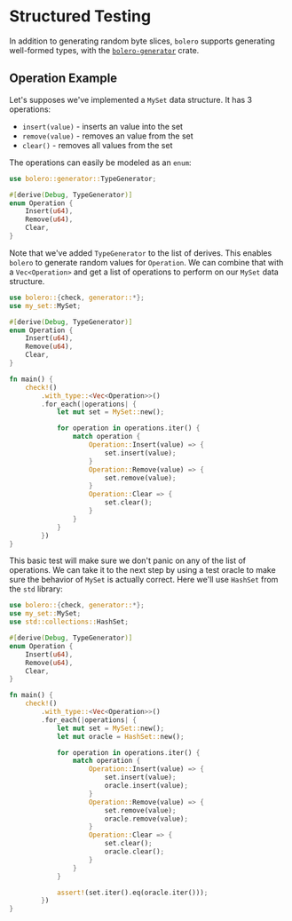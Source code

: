 # Structured Testing

In addition to generating random byte slices, `bolero` supports generating well-formed types, with the [`bolero-generator`](https://docs.rs/bolero-generator/) crate.

## Operation Example

Let's supposes we've implemented a `MySet` data structure. It has 3 operations:

* `insert(value)` - inserts an value into the set
* `remove(value)` - removes an value from the set
* `clear()` - removes all values from the set

The operations can easily be modeled as an `enum`:

```rust
use bolero::generator::TypeGenerator;

#[derive(Debug, TypeGenerator)]
enum Operation {
    Insert(u64),
    Remove(u64),
    Clear,
}
```

Note that we've added `TypeGenerator` to the list of derives. This enables `bolero` to generate random values for `Operation`. We can combine that with a `Vec<Operation>` and get a list of operations to perform on our `MySet` data structure.

```rust
use bolero::{check, generator::*};
use my_set::MySet;

#[derive(Debug, TypeGenerator)]
enum Operation {
    Insert(u64),
    Remove(u64),
    Clear,
}

fn main() {
    check!()
        .with_type::<Vec<Operation>>()
        .for_each(|operations| {
            let mut set = MySet::new();

            for operation in operations.iter() {
                match operation {
                    Operation::Insert(value) => {
                        set.insert(value);
                    }
                    Operation::Remove(value) => {
                        set.remove(value);
                    }
                    Operation::Clear => {
                        set.clear();
                    }
                }
            }
        })
}
```

This basic test will make sure we don't panic on any of the list of operations. We can take it to the next step by using a test oracle to make sure the behavior of `MySet` is actually correct. Here we'll use `HashSet` from the `std` library:

```rust
use bolero::{check, generator::*};
use my_set::MySet;
use std::collections::HashSet;

#[derive(Debug, TypeGenerator)]
enum Operation {
    Insert(u64),
    Remove(u64),
    Clear,
}

fn main() {
    check!()
        .with_type::<Vec<Operation>>()
        .for_each(|operations| {
            let mut set = MySet::new();
            let mut oracle = HashSet::new();

            for operation in operations.iter() {
                match operation {
                    Operation::Insert(value) => {
                        set.insert(value);
                        oracle.insert(value);
                    }
                    Operation::Remove(value) => {
                        set.remove(value);
                        oracle.remove(value);
                    }
                    Operation::Clear => {
                        set.clear();
                        oracle.clear();
                    }
                }
            }

            assert!(set.iter().eq(oracle.iter()));
        })
}
```
